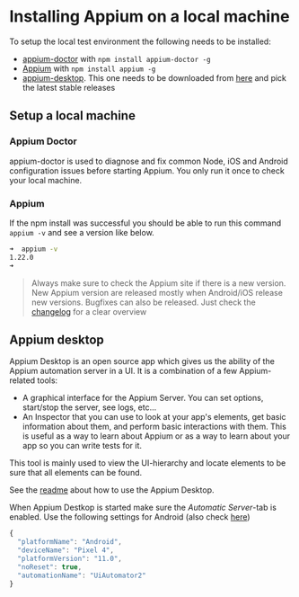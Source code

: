 # Installing Appium on a local machine

To setup the local test environment the following needs to be installed:

- [appium-doctor](https://github.com/appium/appium-doctor) with `npm install appium-doctor -g`
- [Appium](https://github.com/appium/appium) with `npm install appium -g`
- [appium-desktop](https://github.com/appium/appium-desktop). This one needs to be downloaded from [here](https://github.com/appium/appium-desktop/releases) and pick the latest stable releases

## Setup a local machine

### Appium Doctor
appium-doctor is used to diagnose and fix common Node, iOS and Android configuration issues before starting Appium. You only run it once to check your local machine. 

### Appium
If the npm install was successful you should be able to run this command `appium -v` and see a version like below.

```bash
➜  appium -v
1.22.0
➜
```

> Always make sure to check the Appium site if there is a new version. New Appium version are released mostly when Android/iOS release new versions.
Bugfixes can also be released. Just check the [changelog](https://github.com/appium/appium/blob/master/CHANGELOG.md) for a clear overview

## Appium desktop
Appium Desktop is an open source app which gives us the ability of the Appium automation server in a UI. It is a combination of a few Appium-related tools:

- A graphical interface for the Appium Server. You can set options, start/stop the server, see logs, etc...
- An Inspector that you can use to look at your app's elements, get basic information about them, and perform basic interactions with them. This is useful as a way to learn about Appium or as a way to learn about your app so you can write tests for it.

This tool is mainly used to view the UI-hierarchy and locate elements to be sure that all elements can be found.

See the [readme](https://github.com/appium/appium-desktop) about how to use the Appium Desktop.

When Appium Destkop is started make sure the _Automatic Server_-tab is enabled. Use the following settings for Android (also check [here](../config/wdio.android.app.conf.ts))

```js
{
  "platformName": "Android",
  "deviceName": "Pixel 4",
  "platformVersion": "11.0",
  "noReset": true,
  "automationName": "UiAutomator2"
}
```